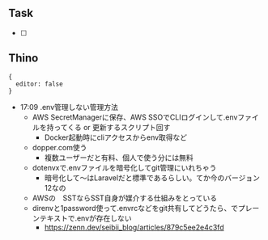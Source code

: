 ## Task
- [ ]

## Thino
```thino
{
  editor: false
}
```
- 17:09 
	.env管理しない管理方法
	- AWS SecretManagerに保存、AWS SSOでCLIログインして.envファイルを持ってくる or 更新するスクリプト回す
		- Docker起動時にcliアクセスからenv取得など
	- dopper.com使う
		- 複数ユーザーだと有料、個人で使う分には無料
	- dotenvxで.envファイルを暗号化してgit管理にいれちゃう
		- 暗号化して～はLaravelだと標準であるらしい。てか今のバージョン12なの
	- AWSの　SSTならSST自身が媒介する仕組みをとっている
	- direnvと1password使って.envrcなどをgit共有してどうたら、でプレーンテキストで.envが存在しない
		- https://zenn.dev/seibii_blog/articles/879c5ee2e4c3fd 